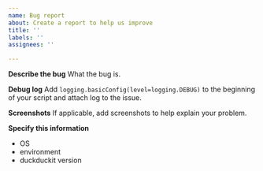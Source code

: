 ```yaml
---
name: Bug report
about: Create a report to help us improve
title: ''
labels: ''
assignees: ''

---
```


**Describe the bug**
What the bug is.

**Debug log**
Add `logging.basicConfig(level=logging.DEBUG)` to the beginning of your script and attach log to the issue.

**Screenshots**
If applicable, add screenshots to help explain your problem.

**Specify this information**
 - OS
 - environment
 - duckduckit version
